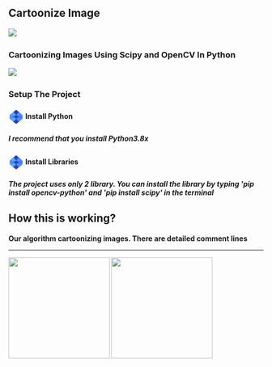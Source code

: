 <h2> Cartoonize Image </h2>
<img src="https://avatars.githubusercontent.com/u/66366306?s=100&u=dc5e6f5b4a05d07958d9a867b803760aa2b1613e&v=4">
<h3> Cartoonizing Images Using Scipy and OpenCV In Python </h3>
<img src="https://i.imgur.com/qHAcfhX.gif">
<h3> Setup The Project </h3>
<h4><img align="center" src="https://raw.githubusercontent.com/efecanxrd/efecanxrd/main/images/xe.gif" width="30"> Install Python <h4>
<h5>I recommend that you install Python3.8x </h5>
<h4><img align="center" src="https://raw.githubusercontent.com/efecanxrd/efecanxrd/main/images/xe.gif" width="30"> Install Libraries </h4>
<h5> The project uses only 2 library. You can install the library by typing 'pip install opencv-python' and 'pip install scipy' in the terminal </h5>
<h2> How this is working? </h2>
<h4> Our algorithm cartoonizing images. There are detailed comment lines
  <hr>
<img src="https://i.hizliresim.com/68rix7n.jpg" width="200" height="200">
<img src="https://i.hizliresim.com/b60pwai.png" width="200" height="200" >
